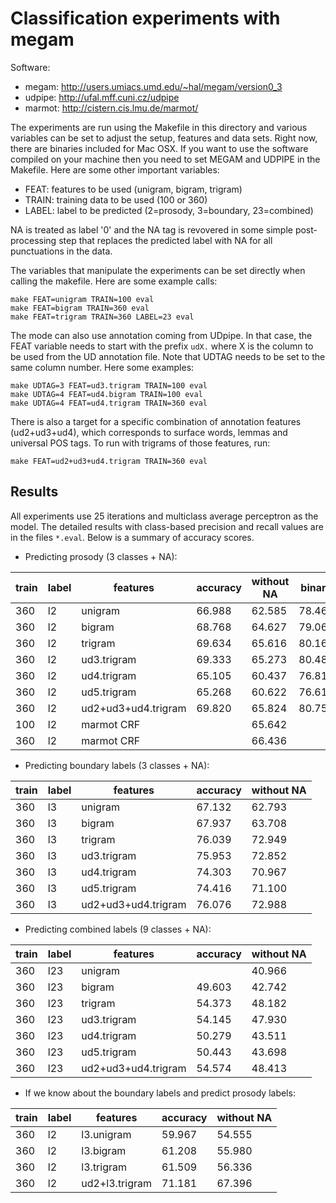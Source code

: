 
# Classification experiments with megam

Software:

* megam: http://users.umiacs.umd.edu/~hal/megam/version0_3
* udpipe: http://ufal.mff.cuni.cz/udpipe
* marmot: http://cistern.cis.lmu.de/marmot/

The experiments are run using the Makefile in this directory and various variables can be set to adjust the setup, features and data sets. Right now, there are binaries included for Mac OSX. If you want to use the software compiled on your machine then you need to set MEGAM and UDPIPE in the Makefile. Here are some other important variables:

* FEAT: features to be used (unigram, bigram, trigram)
* TRAIN: training data to be used (100 or 360)
* LABEL: label to be predicted (2=prosody, 3=boundary, 23=combined)

NA is treated as label '0' and the NA tag is revovered in some simple post-processing step that replaces the predicted label with NA for all punctuations in the data. 

The variables that manipulate the experiments can be set directly when calling the makefile. Here are some example calls:

```
make FEAT=unigram TRAIN=100 eval
make FEAT=bigram TRAIN=360 eval
make FEAT=trigram TRAIN=360 LABEL=23 eval
```

The mode can also use annotation coming from UDpipe. In that case, the FEAT variable needs to start with the prefix `udX.` where X is the column to be used from the UD annotation file. Note that UDTAG needs to be set to the same column number. Here some examples:

```
make UDTAG=3 FEAT=ud3.trigram TRAIN=100 eval
make UDTAG=4 FEAT=ud4.bigram TRAIN=100 eval
make UDTAG=4 FEAT=ud4.trigram TRAIN=360 eval
```

There is also a target for a specific combination of annotation features (ud2+ud3+ud4), which corresponds to surface words, lemmas and universal POS tags. To run with trigrams of those features, run:

```
make FEAT=ud2+ud3+ud4.trigram TRAIN=360 eval
```

## Results

All experiments use 25 iterations and multiclass average perceptron as the model. The detailed results with class-based precision and recall values are in the files `*.eval`. Below is a summary of accuracy scores.


* Predicting prosody (3 classes + NA):

| train | label | features              | accuracy | without NA | binary |
|-------|-------|-----------------------|----------|------------|--------|
| 360   | l2    | unigram               | 66.988   | 62.585     | 78.465 |
| 360   | l2    | bigram                | 68.768   | 64.627     | 79.062 |
| 360   | l2    | trigram               | 69.634   | 65.616     | 80.167 |
| 360   | l2    | ud3.trigram           | 69.333   | 65.273     | 80.481 |
| 360   | l2    | ud4.trigram           | 65.105   | 60.437     | 76.816 |
| 360   | l2    | ud5.trigram           | 65.268   | 60.622     | 76.612 |
| 360   | l2    | ud2+ud3+ud4.trigram   | 69.820   | 65.824     | 80.756 |
| 100   | l2    | marmot CRF            |          | 65.642     |        |
| 360   | l2    | marmot CRF            |          | 66.436     |        |



* Predicting boundary labels (3 classes + NA):

| train | label | features              | accuracy | without NA |
|-------|-------|-----------------------|----------|------------|
| 360   | l3    | unigram               | 67.132   | 62.793     |
| 360   | l3    | bigram                | 67.937   | 63.708     |
| 360   | l3    | trigram               | 76.039   | 72.949     |
| 360   | l3    | ud3.trigram           | 75.953   | 72.852     |
| 360   | l3    | ud4.trigram           | 74.303   | 70.967     |
| 360   | l3    | ud5.trigram           | 74.416   | 71.100     |
| 360   | l3    | ud2+ud3+ud4.trigram   | 76.076   | 72.988     |



* Predicting combined labels (9 classes + NA):

| train | label | features              | accuracy | without NA |
|-------|-------|-----------------------|----------|------------|
| 360   | l23   | unigram               |          | 40.966     |
| 360   | l23   | bigram                | 49.603   | 42.742     |
| 360   | l23   | trigram               | 54.373   | 48.182     |
| 360   | l23   | ud3.trigram           | 54.145   | 47.930     |
| 360   | l23   | ud4.trigram           | 50.279   | 43.511     |
| 360   | l23   | ud5.trigram           | 50.443   | 43.698     |
| 360   | l23   | ud2+ud3+ud4.trigram   | 54.574   | 48.413     |



* If we know about the boundary labels and predict prosody labels:

| train | label | features              | accuracy | without NA |
|-------|-------|-----------------------|----------|------------|
| 360   | l2    | l3.unigram            | 59.967   | 54.555     |
| 360   | l2    | l3.bigram             | 61.208   | 55.980     |
| 360   | l2    | l3.trigram            | 61.509   | 56.336     |
| 360   | l2    | ud2+l3.trigram        | 71.181   | 67.396     |

